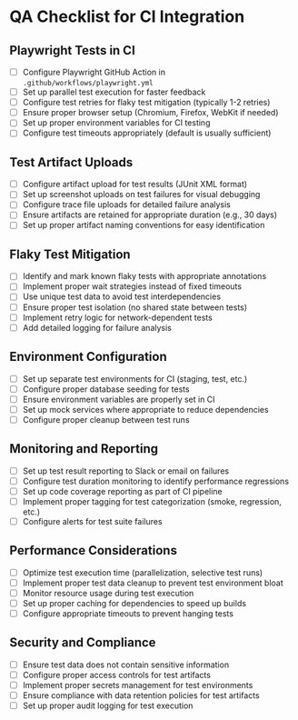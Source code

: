 # QA Checklist for CI Integration

## Playwright Tests in CI

- [ ] Configure Playwright GitHub Action in `.github/workflows/playwright.yml`
- [ ] Set up parallel test execution for faster feedback
- [ ] Configure test retries for flaky test mitigation (typically 1-2 retries)
- [ ] Ensure proper browser setup (Chromium, Firefox, WebKit if needed)
- [ ] Set up proper environment variables for CI testing
- [ ] Configure test timeouts appropriately (default is usually sufficient)

## Test Artifact Uploads

- [ ] Configure artifact upload for test results (JUnit XML format)
- [ ] Set up screenshot uploads on test failures for visual debugging
- [ ] Configure trace file uploads for detailed failure analysis
- [ ] Ensure artifacts are retained for appropriate duration (e.g., 30 days)
- [ ] Set up proper artifact naming conventions for easy identification

## Flaky Test Mitigation

- [ ] Identify and mark known flaky tests with appropriate annotations
- [ ] Implement proper wait strategies instead of fixed timeouts
- [ ] Use unique test data to avoid test interdependencies
- [ ] Ensure proper test isolation (no shared state between tests)
- [ ] Implement retry logic for network-dependent tests
- [ ] Add detailed logging for failure analysis

## Environment Configuration

- [ ] Set up separate test environments for CI (staging, test, etc.)
- [ ] Configure proper database seeding for tests
- [ ] Ensure environment variables are properly set in CI
- [ ] Set up mock services where appropriate to reduce dependencies
- [ ] Configure proper cleanup between test runs

## Monitoring and Reporting

- [ ] Set up test result reporting to Slack or email on failures
- [ ] Configure test duration monitoring to identify performance regressions
- [ ] Set up code coverage reporting as part of CI pipeline
- [ ] Implement proper tagging for test categorization (smoke, regression, etc.)
- [ ] Configure alerts for test suite failures

## Performance Considerations

- [ ] Optimize test execution time (parallelization, selective test runs)
- [ ] Implement proper test data cleanup to prevent test environment bloat
- [ ] Monitor resource usage during test execution
- [ ] Set up proper caching for dependencies to speed up builds
- [ ] Configure appropriate timeouts to prevent hanging tests

## Security and Compliance

- [ ] Ensure test data does not contain sensitive information
- [ ] Configure proper access controls for test artifacts
- [ ] Implement proper secrets management for test environments
- [ ] Ensure compliance with data retention policies for test artifacts
- [ ] Set up proper audit logging for test execution